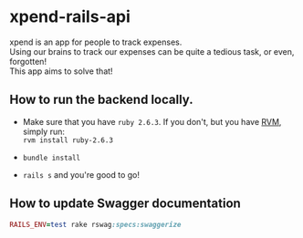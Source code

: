 # xpend-rails-api
xpend is an app for people to track expenses.  
Using our brains to track our expenses can be quite a tedious task, or even, forgotten!  
This app aims to solve that!

## How to run the backend locally.
- Make sure that you have `ruby 2.6.3`. If you don't, but you have [RVM](https://rvm.io/), simply run:  
  `rvm install ruby-2.6.3`
  
- `bundle install`
- `rails s` and you're good to go!

## How to update Swagger documentation
```ruby
RAILS_ENV=test rake rswag:specs:swaggerize
```
